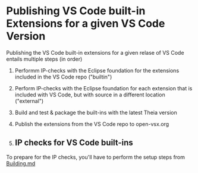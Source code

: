 # Publishing VS Code built-in Extensions for a given VS Code Version
Publishing the VS Code built-in extensions for a given relase of VS Code entails multiple steps (in order)

1. Performm IP-checks with the Eclipse foundation for the extensions included in the VS Code repo ("builtin")
2. Perform IP-checks with the Eclipse foundation for each extension that is included with VS Code, but with source in a different location ("external")
3. Build and test & package the built-ins with the latest Theia version
4. Publish the extensions from the VS Code repo to open-vsx.org

1. ## IP checks for VS Code built-ins
To prepare for the IP checks, you'll have to perform the setup steps from [Building.md](./Building.md#setup)